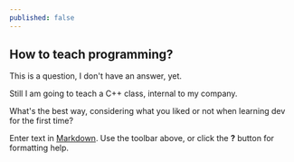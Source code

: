 ```yaml
---
published: false
---
```

## How to teach programming?

This is a question, I don't have an answer, yet.

Still I am going to teach a C++ class, internal to my company.

What's the best way, considering what you liked or not when learning dev for the first time?

Enter text in [Markdown](http://daringfireball.net/projects/markdown/). Use the toolbar above, or click the **?** button for formatting help.

